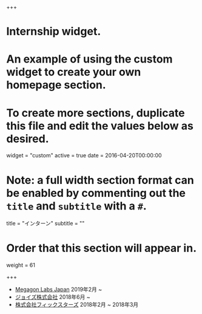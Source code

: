 +++
# Internship widget.
# An example of using the custom widget to create your own homepage section.
# To create more sections, duplicate this file and edit the values below as desired.
widget = "custom"
active = true
date = 2016-04-20T00:00:00

# Note: a full width section format can be enabled by commenting out the `title` and `subtitle` with a `#`.
title = "インターン"
subtitle = ""

# Order that this section will appear in.
weight = 61

+++

- [Megagon Labs Japan](http://www.megagon.ai/) 2019年2月 ~
- [ジョイズ株式会社](https://www.joyz.co.jp/) 2018年6月 ~
- [株式会社フィックスターズ](https://www.fixstars.com/) 2018年2月 ~ 2018年3月

